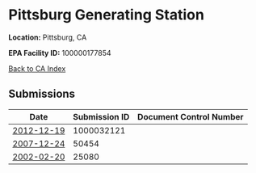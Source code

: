 # Pittsburg Generating Station

**Location:** Pittsburg, CA

**EPA Facility ID:** 100000177854

[Back to CA Index](../../index.md)

## Submissions

| Date | Submission ID | Document Control Number |
|------|--------------|-------------------------|
| [2012-12-19](submissions/1000032121.md) | 1000032121 |  |
| [2007-12-24](submissions/50454.md) | 50454 |  |
| [2002-02-20](submissions/25080.md) | 25080 |  |
